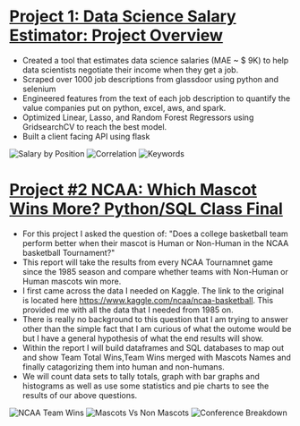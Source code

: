 # [Project 1: Data Science Salary Estimator: Project Overview ](https://github.com/spstills23/ds_salary_proj)
* Created a tool that estimates data science salaries (MAE ~ $ 9K) to help data scientists negotiate their income when they get a job.
* Scraped over 1000 job descriptions from glassdoor using python and selenium
* Engineered features from the text of each job description to quantify the value companies put on python, excel, aws, and spark. 
* Optimized Linear, Lasso, and Random Forest Regressors using GridsearchCV to reach the best model. 
* Built a client facing API using flask 

![](https://github.com/spstills23/Sean_Portfolio/blob/master/images/avg_salary.jpg "Salary by Position")
![](https://github.com/spstills23/Sean_Portfolio/blob/master/images/avg_salary_heatmap.jpg "Correlation")
![](https://github.com/spstills23/Sean_Portfolio/blob/master/images/avg_salary_wordcloud.jpg "Keywords")

# [Project #2 NCAA: Which Mascot Wins More? Python/SQL Class Final](https://github.com/spstills23/Final-Python-Project)
* For this project I asked the question of: "Does a college basketball team perform better when their mascot is Human or Non-Human in the NCAA basketball Tournament?"
* This report will take the results from every NCAA Tournamnet game since the 1985 season and compare whether teams with Non-Human or Human mascots win more.
* I first came across the data I needed on Kaggle. The link to the original is located here https://www.kaggle.com/ncaa/ncaa-basketball. 
This provided me with all the data that I needed from 1985 on. 
* There is really no background to this question that I am trying to answer other than the simple fact that I am curious of what the outome would be but I have a general hypothesis of what the end results will show.
* Within the report I will build dataframes and SQL databases to map out and show Team Total Wins,Team Wins merged with Mascots Names and finally catagorizing them into human and non-humans.
* We will count data sets to tally totals, graph with bar graphs and histograms as well as use some statistics and pie charts to see the results of our above questions.

![](https://github.com/spstills23/Sean_Portfolio/blob/master/images/ncaa_wins.png "NCAA Team Wins")
![](https://github.com/spstills23/Sean_Portfolio/blob/master/images/ncaa_pie.png "Mascots Vs Non Mascots")
![](https://github.com/spstills23/Sean_Portfolio/blob/master/images/ncaa_conf_bars.png "Conference Breakdown")
